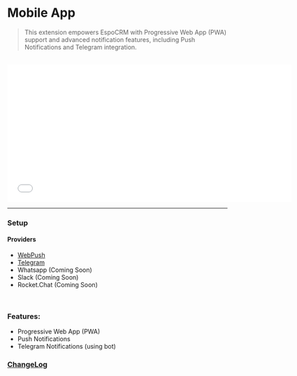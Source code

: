 # Mobile App <a href="YOUR_MOBILE_APP_EXTENSION_LINK" target="_blank" id="ext-version" data-id="YOUR_EXTENSION_ID"></a>

> This extension empowers EspoCRM with Progressive Web App (PWA) support and advanced notification features, including Push Notifications and Telegram integration.

<br>
<!-- You can replace the video link below with your Mobile App extension introduction or tutorial video -->
<iframe width="650" height="315" src="YOUR_MOBILE_APP_VIDEO_LINK" frameborder="0" allow="accelerometer; autoplay; clipboard-write; encrypted-media; gyroscope; picture-in-picture" allowfullscreen></iframe>
<br>

---
### Setup

#### Providers

- [WebPush ](providers/webpush/setup.md)
- [Telegram](providers/telegram/setup.md)
- Whatsapp (Coming Soon)
- Slack (Coming Soon)
- Rocket.Chat (Coming Soon)
<br>

### Features:

- Progressive Web App (PWA)
- Push Notifications
- Telegram Notifications (using bot)

### <font color=gray> [ChangeLog](changelog.md) </font>
